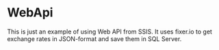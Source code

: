# WebApi
This is just an example of using Web API from SSIS. It uses fixer.io to get exchange rates in JSON-format and save them in SQL Server.
